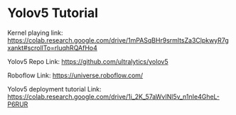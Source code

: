 # Yolov5 Tutorial

Kernel playing link:
https://colab.research.google.com/drive/1mPASqBHr9srmltsZa3ClpkwyR7gxankt#scrollTo=rluqhRQAfHo4

Yolov5 Repo Link:
https://github.com/ultralytics/yolov5

Roboflow Link:
https://universe.roboflow.com/

Yolov5 deployment tutorial Link:
https://colab.research.google.com/drive/1i_2K_57aWvINl5v_n1nIe4GheL-P6RUR
